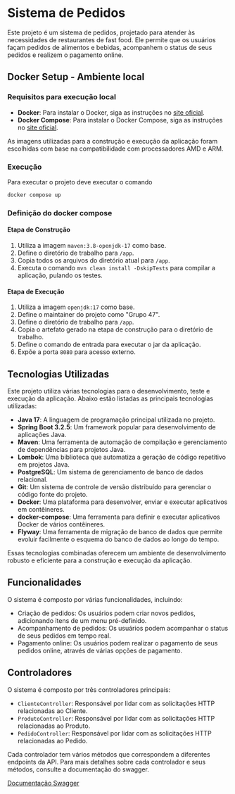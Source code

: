 # Sistema de Pedidos

Este projeto é um sistema de pedidos, projetado para atender às necessidades de restaurantes de fast food. Ele permite que os usuários façam pedidos de alimentos e bebidas, acompanhem o status de seus pedidos e realizem o pagamento online.

## Docker Setup - Ambiente local

### Requisitos para execução local

- **Docker**: Para instalar o Docker, siga as instruções no [site oficial](https://docs.docker.com/get-docker/).
- **Docker Compose**: Para instalar o Docker Compose, siga as instruções no [site oficial](https://docs.docker.com/compose/install/).

As imagens utilizadas para a construção e execução da aplicação foram escolhidas com base na compatibilidade com processadores AMD e ARM.

### Execução

Para executar o projeto deve executar o comando 

```bash
docker compose up
```

### Definição do docker compose

#### Etapa de Construção

1. Utiliza a imagem `maven:3.8-openjdk-17` como base.
2. Define o diretório de trabalho para `/app`.
3. Copia todos os arquivos do diretório atual para `/app`.
4. Executa o comando `mvn clean install -DskipTests` para compilar a aplicação, pulando os testes.

#### Etapa de Execução

1. Utiliza a imagem `openjdk:17` como base.
2. Define o maintainer do projeto como "Grupo 47".
3. Define o diretório de trabalho para `/app`.
4. Copia o artefato gerado na etapa de construção para o diretório de trabalho.
5. Define o comando de entrada para executar o jar da aplicação.
6. Expõe a porta `8080` para acesso externo.

## Tecnologias Utilizadas

Este projeto utiliza várias tecnologias para o desenvolvimento, teste e execução da aplicação. Abaixo estão listadas as principais tecnologias utilizadas:

- **Java 17**: A linguagem de programação principal utilizada no projeto.
- **Spring Boot 3.2.5**: Um framework popular para desenvolvimento de aplicações Java.
- **Maven**: Uma ferramenta de automação de compilação e gerenciamento de dependências para projetos Java.
- **Lombok**: Uma biblioteca que automatiza a geração de código repetitivo em projetos Java.
- **PostgreSQL**: Um sistema de gerenciamento de banco de dados relacional.
- **Git**: Um sistema de controle de versão distribuído para gerenciar o código fonte do projeto.
- **Docker**: Uma plataforma para desenvolver, enviar e executar aplicativos em contêineres.
- **docker-compose**: Uma ferramenta para definir e executar aplicativos Docker de vários contêineres.
- **Flyway**: Uma ferramenta de migração de banco de dados que permite evoluir facilmente o esquema do banco de dados ao longo do tempo.


Essas tecnologias combinadas oferecem um ambiente de desenvolvimento robusto e eficiente para a construção e execução da aplicação.

## Funcionalidades

O sistema é composto por várias funcionalidades, incluindo:

- Criação de pedidos: Os usuários podem criar novos pedidos, adicionando itens de um menu pré-definido.
- Acompanhamento de pedidos: Os usuários podem acompanhar o status de seus pedidos em tempo real.
- Pagamento online: Os usuários podem realizar o pagamento de seus pedidos online, através de várias opções de pagamento.

## Controladores

O sistema é composto por três controladores principais:

- `ClienteController`: Responsável por lidar com as solicitações HTTP relacionadas ao Cliente.
- `ProdutoController`: Responsável por lidar com as solicitações HTTP relacionadas ao Produto.
- `PedidoController`: Responsável por lidar com as solicitações HTTP relacionadas ao Pedido.

Cada controlador tem vários métodos que correspondem a diferentes endpoints da API. Para mais detalhes sobre cada controlador e seus métodos, consulte a documentação do swagger.

[Documentação Swagger](http://localhost:8080/swagger-ui/index.html)